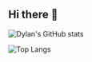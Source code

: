 ## Hi there 👋

![Dylan's GitHub stats](https://github-readme-stats.vercel.app/api?username=DJSdev&show_icons=true&rank_icon=percentile)

![Top Langs](https://github-readme-stats.vercel.app/api/top-langs/?username=DJSdev&layout=compact)

<!--
**DJSdev/DJSdev** is a ✨ _special_ ✨ repository because its `README.md` (this file) appears on your GitHub profile.

Here are some ideas to get you started:

- 🔭 I’m currently working on ...
- 🌱 I’m currently learning ...
- 👯 I’m looking to collaborate on ...
- 🤔 I’m looking for help with ...
- 💬 Ask me about ...
- 📫 How to reach me: ...
- 😄 Pronouns: ...
- ⚡ Fun fact: ...
-->
